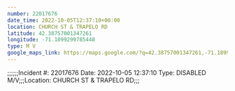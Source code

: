 ```yaml
---
number: 22017676
date_time: 2022-10-05T12:37:10+00:00
location: CHURCH ST & TRAPELO RD
latitude: 42.38757001347261
longitude: -71.1899299785448
type: M V
google_maps_link: https://maps.google.com/?q=42.38757001347261,-71.1899299785448
---
```


;;;;;;Incident #: 22017676  Date: 2022-10-05 12:37:10  Type: DISABLED M/V;;;Location: CHURCH ST & TRAPELO RD;;;
